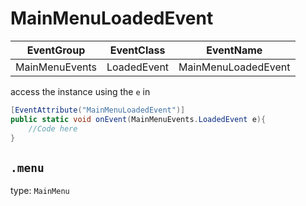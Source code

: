 # MainMenuLoadedEvent
EventGroup    |EventClass |EventName
--------------|-----------|---------
MainMenuEvents|LoadedEvent|MainMenuLoadedEvent

access the instance using the `e` in

```cs
[EventAttribute("MainMenuLoadedEvent")]
public static void onEvent(MainMenuEvents.LoadedEvent e){
    //Code here
}
```

## `.menu` 
type: `MainMenu`